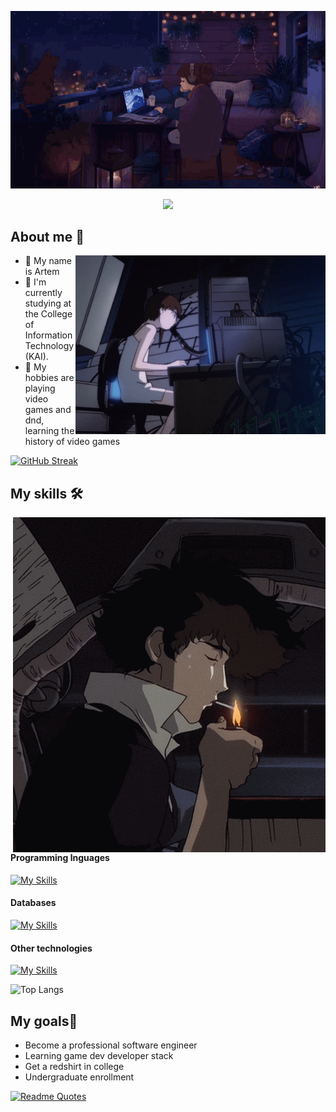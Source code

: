 <div align="center">
  <p>
    <img src="assets/lo-fi.gif">
  </p>
  <p>
    <img src="https://readme-typing-svg.herokuapp.com?color=%2336BCF7&lines=Welcome-to-my-profile&center=true&width=380&height=50&duration=4000&pause=1000">
  </p>
</div>

## About me 🚀

<div align="right">
  <img src="assets/lain.gif" align="right" width="400px">
</div> 

- 👨 My name is Artem
- 🌱 I'm currently studying at the College of Information Technology (KAI).
- 👾 My hobbies are playing video games and dnd, learning the history of video games 

[![GitHub Streak](https://streak-stats.demolab.com?user=nifle3&theme=nord&hide_border=true&border_radius=7&date_format=j%20M%5B%20Y%5D)](https://git.io/streak-stats)


## My skills 🛠️

<div align="center">
  <img src="assets/bebop_smoke.gif" align="right">
</div>


#### Programming lnguages
[![My Skills](https://skillicons.dev/icons?i=go,cs,python)](https://skillicons.dev)
#### Databases
[![My Skills](https://skillicons.dev/icons?i=mysql,mongodb,postgres)](https://skillicons.dev)
#### Other technologies
[![My Skills](https://skillicons.dev/icons?i=unity,docker,git,wasm)](https://skillicons.dev)

![Top Langs](https://github-readme-stats.vercel.app/api/top-langs/?username=nifle3&layout=compact&theme=nord)
## My goals🚀
- Become a professional software engineer
- Learning game dev developer stack
- Get a redshirt in college
- Undergraduate enrollment

[![Readme Quotes](https://quotes-github-readme.vercel.app/api?type=horizontal&theme=nord)](https://github.com/piyushsuthar/github-readme-quotes)

